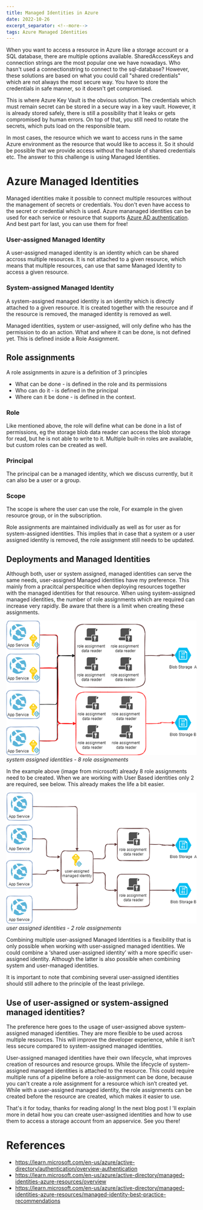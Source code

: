 ```yaml
---
title: Managed Identities in Azure
date: 2022-10-26   
excerpt_separator: <!--more-->
tags: Azure Managed Identities
---
```


When you want to access a resource in Azure like a storage account or a SQL database, there are multiple options available. SharedAccessKeys and connection strings are the most popular one we have nowadays. Who hasn't used a connectionstring to connect to the sql-database?
However, these solutions are based on what you could call "shared credentials" which are not always the most secure way. You have to store the credentials in safe manner, so it doesn't get compromised.

This is where Azure Key Vault is the obvious solution. The credentials which must remain secret can be stored in a secure way in a key vault. However, it is already stored safely, there is still a possibility that it leaks or gets compromised by human errors. On top of that, you still need to rotate the secrets, which puts load on the responsible team.

In most cases, the resource which we want to access runs in the same Azure environment as the resource <!--more--> that would like to access it. So it should be possible that we provide access without the hassle of shared credentials etc. The answer to this challenge is using Managed Identities.  

# Azure Managed Identities
Managed identities make it possible to connect multiple resources without the management of secrets or credentials. You don't even have access to the secret or credential which is used. 
Azure mananaged identities can be used for each service or resource that supports [Azure AD authentication](https://learn.microsoft.com/en-us/azure/active-directory/managed-identities-azure-resources/managed-identities-status). And best part for last, you can use them for free! 

### User-assigned Managed Identity
A user-assigned managed identity is an identity which can be shared accross multiple resources. It is not attached to a given resource, which means that multiple resources, can use that same Managed Identity to access a given resource. 

### System-assigned Managed Identity
A system-assigned managed identity is an identity which is directly attached to a given resource. It is created together with the resource and if the resource is removed, the managed identity is removed as well. 

Managed identities, system or user-assigned, will only define who has the permission to do an action. What and where it can be done, is not defined yet. This is defined inside a Role Assignment. 

## Role assignments
A role assignments in azure is a definition of 3 principles
- What can be done - is defined in the role and its permissions
- Who can do it - is defined in the principal 
- Where can it be done - is defined in the context.

### Role 
Like mentioned above, the role will define what can be done in a list of permissions, eg the storage blob data reader can access the blob storage for read, but he is not able to write to it. Multiple built-in roles are available, but custom roles can be created as well.

### Principal
The principal can be a managed identity, which we discuss currently, but it can also be a user or a group. 

### Scope 
The scope is where the user can use the role, For example in the given resource group, or in the subscription.

Role assignments are maintained individually as well as for user as for system-assigned identities. This implies that in case that a system or a user assigned identity is removed, the role assignment still needs to be  updated. 

## Deployments and Managed Identities
Although both, user or system assigned, managed identities can serve the same needs, user-assigned Managed identities have my preference. This mainly from a pracitcal perspecitice when deploying resources together with the managed identities for that resource. When using system-assigned managed identities, the number of role assignments which are required can increase very rapidly. Be aware that there is a limit when creating these assignments. 

![system-assigned identities*](ManagedIdentities/ManagedIdentities-Page-2.drawio.png)*system assigned identities - 8 role assignements*

In the example above (image from microsoft) already 8 role assignments need to be created. When we are working with User Based identities only 2 are required, see below. This already makes the life a bit easier. 

![user-assigned identities](ManagedIdentities/ManagedIdentities-Page-3.drawio.png)*user assigned identities - 2 role assignements*

Combining multiple user-assigned Managed Identities is a flexibility that is only possible when working with user-assigned managed identities. We could combine a ‘shared user-assigned identity’ with a more specific user-assigned identity. Although the latter is also possible when combining system and user-managed identities.

It is important to note that combining several user-assigned identities should still adhere to the principle of the least privilege.

## Use of user-assigned or system-assigned managed identities?
The preference here goes to the usage of user-assigned above system-assigned managed identities. They are more flexible to be used across multiple resources. This will improve the developer experience, while it isn’t less secure compared to system-assigned managed identities. 

User-assigned managed identities have their own lifecycle, what improves creation of resources and resource groups. While the lifecycle of system-assigned managed identities is attached to the resource. This could require multiple runs of a pipeline before a role-assignment can be done, because you can't create a role assignment for a resource which isn’t created yet. While with a user-assigned managed identity, the role assignments can be created before the resource are created, which makes it easier to use.  

That's it for today, thanks for reading along! 
In the next blog post I 'll explain more in detail how you can create user-assigned identities and how to use them to access a storage account from an appservice. See you there!

# References
- https://learn.microsoft.com/en-us/azure/active-directory/authentication/overview-authentication
- https://learn.microsoft.com/en-us/azure/active-directory/managed-identities-azure-resources/overview
- https://learn.microsoft.com/en-us/azure/active-directory/managed-identities-azure-resources/managed-identity-best-practice-recommendations
